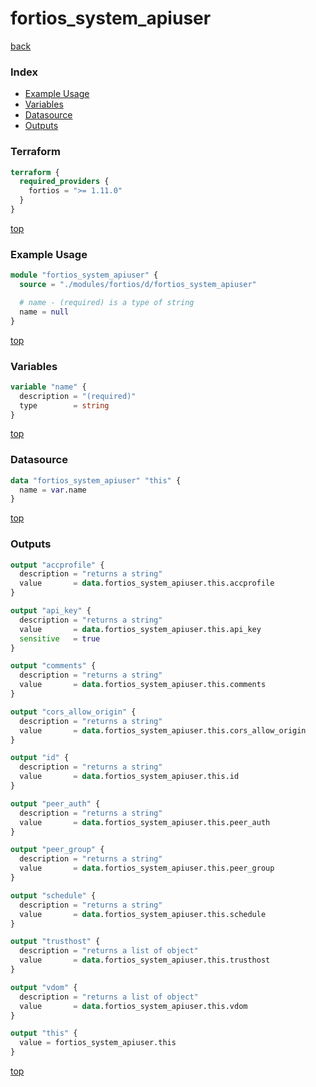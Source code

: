 # fortios_system_apiuser

[back](../fortios.md)

### Index

- [Example Usage](#example-usage)
- [Variables](#variables)
- [Datasource](#datasource)
- [Outputs](#outputs)

### Terraform

```terraform
terraform {
  required_providers {
    fortios = ">= 1.11.0"
  }
}
```

[top](#index)

### Example Usage

```terraform
module "fortios_system_apiuser" {
  source = "./modules/fortios/d/fortios_system_apiuser"

  # name - (required) is a type of string
  name = null
}
```

[top](#index)

### Variables

```terraform
variable "name" {
  description = "(required)"
  type        = string
}
```

[top](#index)

### Datasource

```terraform
data "fortios_system_apiuser" "this" {
  name = var.name
}
```

[top](#index)

### Outputs

```terraform
output "accprofile" {
  description = "returns a string"
  value       = data.fortios_system_apiuser.this.accprofile
}

output "api_key" {
  description = "returns a string"
  value       = data.fortios_system_apiuser.this.api_key
  sensitive   = true
}

output "comments" {
  description = "returns a string"
  value       = data.fortios_system_apiuser.this.comments
}

output "cors_allow_origin" {
  description = "returns a string"
  value       = data.fortios_system_apiuser.this.cors_allow_origin
}

output "id" {
  description = "returns a string"
  value       = data.fortios_system_apiuser.this.id
}

output "peer_auth" {
  description = "returns a string"
  value       = data.fortios_system_apiuser.this.peer_auth
}

output "peer_group" {
  description = "returns a string"
  value       = data.fortios_system_apiuser.this.peer_group
}

output "schedule" {
  description = "returns a string"
  value       = data.fortios_system_apiuser.this.schedule
}

output "trusthost" {
  description = "returns a list of object"
  value       = data.fortios_system_apiuser.this.trusthost
}

output "vdom" {
  description = "returns a list of object"
  value       = data.fortios_system_apiuser.this.vdom
}

output "this" {
  value = fortios_system_apiuser.this
}
```

[top](#index)